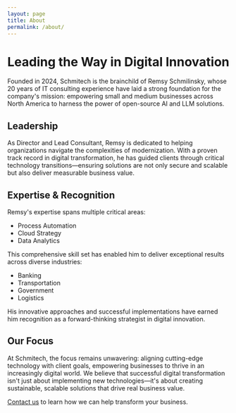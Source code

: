```yaml
---
layout: page
title: About
permalink: /about/
---
```


# Leading the Way in Digital Innovation

Founded in 2024, Schmitech is the brainchild of Remsy Schmilinsky, whose 20 years of IT consulting experience have laid a strong foundation for the company's mission: empowering small and medium businesses across North America to harness the power of open-source AI and LLM solutions.

## Leadership

As Director and Lead Consultant, Remsy is dedicated to helping organizations navigate the complexities of modernization. With a proven track record in digital transformation, he has guided clients through critical technology transitions—ensuring solutions are not only secure and scalable but also deliver measurable business value.

## Expertise & Recognition

Remsy's expertise spans multiple critical areas:
- Process Automation
- Cloud Strategy
- Data Analytics

This comprehensive skill set has enabled him to deliver exceptional results across diverse industries:
- Banking
- Transportation
- Government
- Logistics

His innovative approaches and successful implementations have earned him recognition as a forward-thinking strategist in digital innovation.

## Our Focus

At Schmitech, the focus remains unwavering: aligning cutting-edge technology with client goals, empowering businesses to thrive in an increasingly digital world. We believe that successful digital transformation isn't just about implementing new technologies—it's about creating sustainable, scalable solutions that drive real business value.

[Contact us](/contact/) to learn how we can help transform your business.
